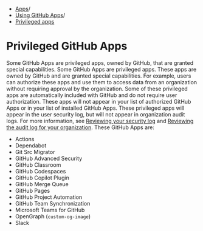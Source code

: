   * [Apps](https://docs.github.com/en/apps "Apps")/
  * [Using GitHub Apps](https://docs.github.com/en/apps/using-github-apps "Using GitHub Apps")/
  * [Privileged apps](https://docs.github.com/en/apps/using-github-apps/privileged-github-apps "Privileged apps")


# Privileged GitHub Apps
Some GitHub Apps are privileged apps, owned by GitHub, that are granted special capabilities.
Some GitHub Apps are privileged apps. These apps are owned by GitHub and are granted special capabilities. For example, users can authorize these apps and use them to access data from an organization without requiring approval by the organization.
Some of these privileged apps are automatically included with GitHub and do not require user authorization. These apps will not appear in your list of authorized GitHub Apps or in your list of installed GitHub Apps.
These privileged apps will appear in the user security log, but will not appear in organization audit logs. For more information, see [Reviewing your security log](https://docs.github.com/en/authentication/keeping-your-account-and-data-secure/reviewing-your-security-log) and [Reviewing the audit log for your organization](https://docs.github.com/en/organizations/keeping-your-organization-secure/managing-security-settings-for-your-organization/reviewing-the-audit-log-for-your-organization).
These GitHub Apps are:
  * Actions
  * Dependabot
  * Git Src Migrator
  * GitHub Advanced Security
  * GitHub Classroom
  * GitHub Codespaces
  * GitHub Copilot Plugin
  * GitHub Merge Queue
  * GitHub Pages
  * GitHub Project Automation
  * GitHub Team Synchronization
  * Microsoft Teams for GitHub
  * OpenGraph (`custom-og-image`)
  * Slack



